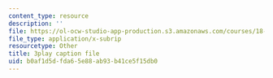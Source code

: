 ```yaml
---
content_type: resource
description: ''
file: https://ol-ocw-studio-app-production.s3.amazonaws.com/courses/18-086-mathematical-methods-for-engineers-ii-spring-2006/b0af1d5dfda65e88ab93b41ce5f15db0_iVUsEwSg-lw.vtt
file_type: application/x-subrip
resourcetype: Other
title: 3play caption file
uid: b0af1d5d-fda6-5e88-ab93-b41ce5f15db0
---
```

